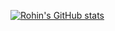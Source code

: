 <!-- ### Hi there 👋 -->





[![Rohin's GitHub stats](https://github-readme-stats.vercel.app/api?username=cloudstryder)](https://github.com/anuraghazra/github-readme-stats)

<!-- [![Top Langs](https://github-readme-stats.vercel.app/api/top-langs/?username=cloudstryder&theme=tokyonight)](https://github.com/anuraghazra/github-readme-stats) -->


<!--
**cloudstryder/cloudstryder** is a ✨ _special_ ✨ repository because its `README.md` (this file) appears on your GitHub profile.

Here are some ideas to get you started:

- 🔭 I’m currently working on ...
- 🌱 I’m currently learning ...
- 👯 I’m looking to collaborate on ...
- 🤔 I’m looking for help with ...
- 💬 Ask me about ...
- 📫 How to reach me: ...
- 😄 Pronouns: ...
- ⚡ Fun fact: ...
-->
